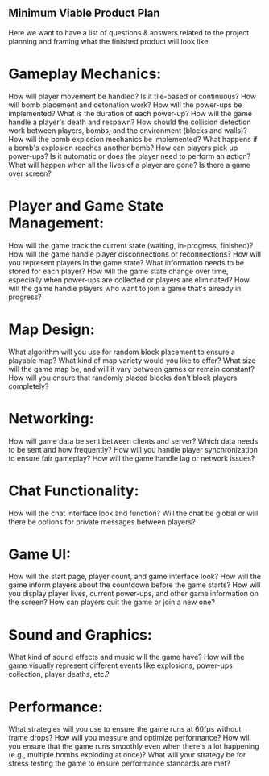 ## Minimum Viable Product Plan
Here we want to have a list of questions & answers related to the project planning and framing what the finished product will look like

# Gameplay Mechanics:

How will player movement be handled? Is it tile-based or continuous?
How will bomb placement and detonation work?
How will the power-ups be implemented? What is the duration of each power-up?
How will the game handle a player's death and respawn?
How should the collision detection work between players, bombs, and the environment (blocks and walls)?
How will the bomb explosion mechanics be implemented? What happens if a bomb's explosion reaches another bomb?
How can players pick up power-ups? Is it automatic or does the player need to perform an action?
What will happen when all the lives of a player are gone? Is there a game over screen?

# Player and Game State Management:

How will the game track the current state (waiting, in-progress, finished)?
How will the game handle player disconnections or reconnections?
How will you represent players in the game state? What information needs to be stored for each player?
How will the game state change over time, especially when power-ups are collected or players are eliminated?
How will the game handle players who want to join a game that's already in progress?

# Map Design:

What algorithm will you use for random block placement to ensure a playable map?
What kind of map variety would you like to offer?
What size will the game map be, and will it vary between games or remain constant?
How will you ensure that randomly placed blocks don't block players completely?

# Networking:

How will game data be sent between clients and server? Which data needs to be sent and how frequently?
How will you handle player synchronization to ensure fair gameplay?
How will the game handle lag or network issues?

# Chat Functionality:

How will the chat interface look and function?
Will the chat be global or will there be options for private messages between players?

# Game UI:

How will the start page, player count, and game interface look?
How will the game inform players about the countdown before the game starts?
How will you display player lives, current power-ups, and other game information on the screen?
How can players quit the game or join a new one?

# Sound and Graphics:

What kind of sound effects and music will the game have?
How will the game visually represent different events like explosions, power-ups collection, player deaths, etc.?

# Performance:

What strategies will you use to ensure the game runs at 60fps without frame drops?
How will you measure and optimize performance?
How will you ensure that the game runs smoothly even when there's a lot happening (e.g., multiple bombs exploding at once)?
What will your strategy be for stress testing the game to ensure performance standards are met?
